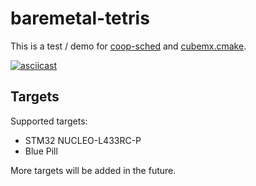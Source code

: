 # baremetal-tetris

This is a test / demo for [coop-sched](https://github.com/patrislav1/coop-sched) and [cubemx.cmake](https://github.com/patrislav1/cubemx.cmake).

[![asciicast](https://asciinema.org/a/460701.png)](https://asciinema.org/a/460701)

## Targets

Supported targets:

* STM32 NUCLEO-L433RC-P
* Blue Pill

More targets will be added in the future.
